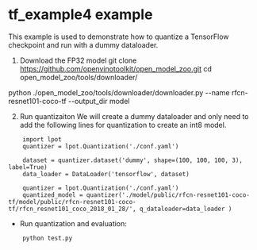 tf_example4 example
=====================
This example is used to demonstrate how to quantize a TensorFlow checkpoint and run with a dummy dataloader.  

1. Download the FP32 model
git clone https://github.com/openvinotoolkit/open_model_zoo.git
cd open_model_zoo/tools/downloader/

python ./open_model_zoo/tools/downloader/downloader.py --name rfcn-resnet101-coco-tf --output_dir model 


2. Run quantizaiton
We will create a dummy dataloader and only need to add the following lines for quantization to create an int8 model.
```
    import lpot
    quantizer = lpot.Quantization('./conf.yaml')
    
    dataset = quantizer.dataset('dummy', shape=(100, 100, 100, 3), label=True)
    data_loader = DataLoader('tensorflow', dataset)

    quantizer = lpot.Quantization('./conf.yaml')
    quantized_model = quantizer('./model/public/rfcn-resnet101-coco-tf/model/public/rfcn-resnet101-coco-tf/rfcn_resnet101_coco_2018_01_28/', q_dataloader=data_loader )

```
* Run quantization and evaluation:
```
    python test.py
``` 

